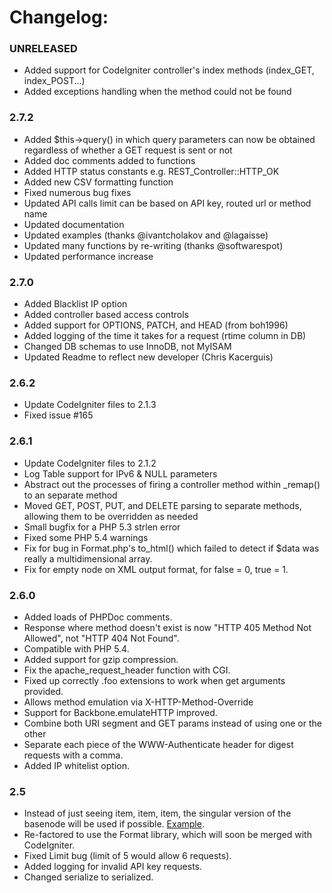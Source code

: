 Changelog:
===========

### UNRELEASED
* Added support for CodeIgniter controller's index methods (index_GET, index_POST...)
* Added exceptions handling when the method could not be found

### 2.7.2

* Added $this->query() in which query parameters can now be obtained regardless of whether a GET request is sent or not
* Added doc comments added to functions
* Added HTTP status constants e.g. REST_Controller::HTTP_OK
* Added new CSV formatting function
* Fixed numerous bug fixes
* Updated API calls limit can be based on API key, routed url or method name
* Updated documentation
* Updated examples (thanks @ivantcholakov and @lagaisse)
* Updated many functions by re-writing (thanks @softwarespot)
* Updated performance increase

### 2.7.0

* Added Blacklist IP option
* Added controller based access controls
* Added support for OPTIONS, PATCH, and HEAD (from boh1996)
* Added logging of the time it takes for a request (rtime column in DB)
* Changed DB schemas to use InnoDB, not MyISAM
* Updated Readme to reflect new developer (Chris Kacerguis)

### 2.6.2

* Update CodeIgniter files to 2.1.3
* Fixed issue #165

### 2.6.1

* Update CodeIgniter files to 2.1.2
* Log Table support for IPv6 & NULL parameters
* Abstract out the processes of firing a controller method within _remap() to an separate method
* Moved GET, POST, PUT, and DELETE parsing to separate methods, allowing them to be overridden as needed
* Small bugfix for a PHP 5.3 strlen error
* Fixed some PHP 5.4 warnings
* Fix for bug in Format.php's to_html() which failed to detect if $data was really a multidimensional array.
* Fix for empty node on XML output format, for false = 0, true = 1.

### 2.6.0

* Added loads of PHPDoc comments.
* Response where method doesn't exist is now "HTTP 405 Method Not Allowed", not "HTTP 404 Not Found".
* Compatible with PHP 5.4.
* Added support for gzip compression.
* Fix the apache\_request\_header function with CGI.
* Fixed up correctly .foo extensions to work when get arguments provided.
* Allows method emulation via X-HTTP-Method-Override
* Support for Backbone.emulateHTTP improved.
* Combine both URI segment and GET params instead of using one or the other
* Separate each piece of the WWW-Authenticate header for digest requests with a comma.
* Added IP whitelist option.

### 2.5

* Instead of just seeing item, item, item, the singular version of the basenode will be used if possible. [Example](http://d.pr/RS46).
* Re-factored to use the Format library, which will soon be merged with CodeIgniter.
* Fixed Limit bug (limit of 5 would allow 6 requests).
* Added logging for invalid API key requests.
* Changed serialize to serialized.
